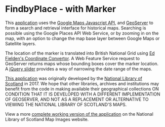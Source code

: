 FindbyPlace - with Marker
=========================

This <a href="http://maps.nls.uk/geo/find/marker/">application</a> uses the <a href="https://developers.google.com/maps/documentation/javascript/">Google Maps Javascript API</a>,  and <a href="http://geoserver.org/">GeoServer</a> to form a search and retrieval interface for historical maps. Searching is possible using the Google Places API Web Service, or by zooming in on the map, with an option to change the map base layer between Google Maps or Satellite layers. 

The location of the marker is translated into British National Grid using <a href="http://www.fieldenmaps.info/cconv/">Ed Fielden's Coordinate Convertor</a>. A Web Feature Service request to GeoServer returns maps whose bounding boxes cover the marker location. A <a href="https://jqueryui.com/slider/">jQuery slider</a> provides a way of narrowing the date range of the maps.

<a href="http://maps.nls.uk/geo/find/marker/">This application</a> was originally developed by the <a href="http://www.nls.uk">National Library of Scotland<a> in 2017. We hope that other libraries, archives and institutions may benefit from the code in making available their geographical collections ON CONDITION THAT IT IS DEVELOPED WITH A DIFFERENT IMPLEMENTATION OF GEOSERVER, AND NOT AS A REPLACEMENT OR ALTERNATIVE TO VIEWING THE NATIONAL LIBRARY OF SCOTLAND'S MAPS.

View a more <a href="http://maps.nls.uk/geo/find/marker/">complete working version of the application</a> on the National Library of Scotland Map Images website.
